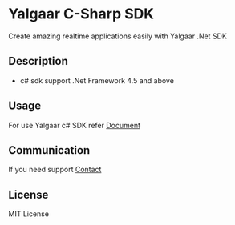 # Yalgaar C-Sharp SDK
Create amazing realtime applications easily with Yalgaar .Net SDK

## Description
* c# sdk support .Net Framework 4.5 and above 

## Usage
For use Yalgaar c# SDK refer [Document](https://www.yalgaar.io/documentation/net-api)

## Communication
If you need support [Contact](https://www.yalgaar.io/contact-us)

## License
MIT License
